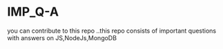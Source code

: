 # IMP_Q-A
you can contribute to this repo ..this repo consists of important questions with answers on JS,NodeJs,MongoDB
